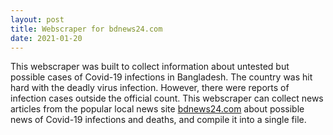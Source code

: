 ```yaml
---
layout: post
title: Webscraper for bdnews24.com
date: 2021-01-20
---
```


This webscraper was built to collect information about untested but possible cases of Covid-19 infections in Bangladesh. The country was hit hard with the deadly virus infection. However, there were reports of infection cases outside the official count. This webscraper can collect news articles from the popular local news site <a href="https://bdnews24.com/">bdnews24.com</a> about possible news of Covid-19 infections and deaths, and compile it into a single file.
